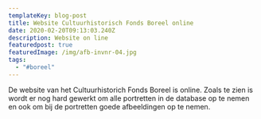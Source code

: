 ```yaml
---
templateKey: blog-post
title: Website Cultuurhistorisch Fonds Boreel online
date: 2020-02-20T09:13:03.240Z
description: Website on line
featuredpost: true
featuredImage: /img/afb-invnr-04.jpg
tags:
  - "#boreel"
---
```


De website van het Cultuurhistorich Fonds Boreel is online. Zoals te zien is wordt er nog hard gewerkt om alle portretten in de database op te nemen en ook om bij de portretten goede afbeeldingen op te nemen.
